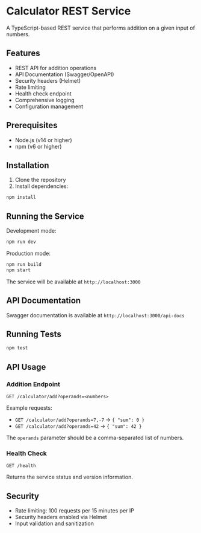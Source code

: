 # Calculator REST Service

A TypeScript-based REST service that performs addition on a given input of numbers.

## Features

- REST API for addition operations
- API Documentation (Swagger/OpenAPI)
- Security headers (Helmet)
- Rate limiting
- Health check endpoint
- Comprehensive logging
- Configuration management

## Prerequisites

- Node.js (v14 or higher)
- npm (v6 or higher)

## Installation

1. Clone the repository
2. Install dependencies:

```bash
npm install
```

## Running the Service

Development mode:

```bash
npm run dev
```

Production mode:

```bash
npm run build
npm start
```

The service will be available at `http://localhost:3000`

## API Documentation

Swagger documentation is available at `http://localhost:3000/api-docs`

## Running Tests

```bash
npm test
```

## API Usage

### Addition Endpoint

```http
GET /calculator/add?operands=<numbers>
```

Example requests:

- `GET /calculator/add?operands=7,-7` → `{ "sum": 0 }`
- `GET /calculator/add?operands=42` → `{ "sum": 42 }`

The `operands` parameter should be a comma-separated list of numbers.

### Health Check

```http
GET /health
```

Returns the service status and version information.

## Security

- Rate limiting: 100 requests per 15 minutes per IP
- Security headers enabled via Helmet
- Input validation and sanitization
